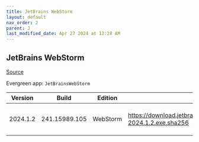 ```yaml
---
title: JetBrains WebStorm
layout: default
nav_order: 2
parent: J
last_modified_date: Apr 27 2024 at 12:28 AM
---
```


## JetBrains WebStorm

[Source](https://www.jetbrains.com/webstorm)

Evergreen app: `JetBrainsWebStorm`

| Version  | Build         | Edition  | Sha256                                                               | Date       | Size      | Type | URI                                                                                                                            |
| -------- | ------------- | -------- | -------------------------------------------------------------------- | ---------- | --------- | ---- | ------------------------------------------------------------------------------------------------------------------------------ |
| 2024.1.2 | 241.15989.105 | WebStorm | https://download.jetbrains.com/webstorm/WebStorm-2024.1.2.exe.sha256 | 04/26/2024 | 605676528 | exe  | [https://download.jetbrains.com/webstorm/WebStorm-2024.1.2.exe](https://download.jetbrains.com/webstorm/WebStorm-2024.1.2.exe) |
